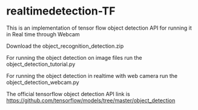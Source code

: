# realtimedetection-TF
This is an implementation of tensor flow object detection API for running it in Real time through Webcam

Download the object_recognition_detection.zip

For running the object detection on image files run the object_detection_tutorial.py

For running the object detection in realtime with web camera run the object_detection_webcam.py

The official tensorflow object detection API link is https://github.com/tensorflow/models/tree/master/object_detection
